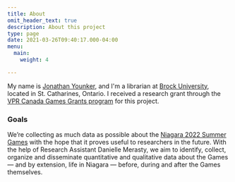 ```yaml
---
title: About
omit_header_text: true
description: About this project
type: page
date: 2021-03-26T09:40:17.000-04:00
menu:
  main:
    weight: 4

---
```

My name is [Jonathan Younker](https://brocku.ca/canada-games/research-subcommittee/research-profiles/jonathan-younker/), and I'm a librarian at [Brock University](https://www.brocku.ca/), located in St. Catharines, Ontario.  I received a research grant through the [VPR Canada Games Grants program](https://brocku.ca/canada-games/research-subcommittee/vpr-grants-program/) for this project.

### Goals

We’re collecting as much data as possible about the [Niagara 2022 Summer Games](https://niagara2022games.ca) with the hope that it proves useful to researchers in the future. With the help of Research Assistant Danielle Merasty, we aim to identify, collect, organize and disseminate quantitative and qualitative data about the Games — and by extension, life in Niagara — before, during and after the Games themselves.